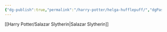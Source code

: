 ```yaml
---
{"dg-publish":true,"permalink":"/harry-potter/helga-hufflepuff/","dgPassFrontmatter":true}
---
```


[[Harry Potter/Salazar Slytherin\|Salazar Slytherin]]
